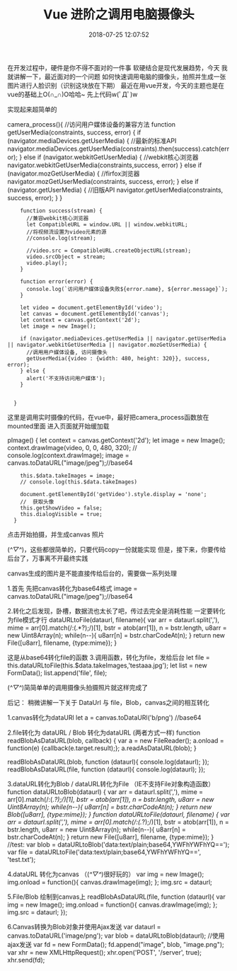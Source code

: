 ﻿---
title: Vue 进阶之调用电脑摄像头
date: 2018-07-25 12:07:52
tags:
---

在开发过程中，硬件是你不得不面对的一件事
软硬结合是现代发展趋势，今天
我就讲解一下，最近面对的一个问题
如何快速调用电脑的摄像头，拍照并生成一张图片进行人脸识别（识别这块放在下期）
最近在用vue开发，今天的主题也是在vue的基础上O(∩_∩)O哈哈~
先上代码w(ﾟДﾟ)w
<!--前端代码--/>
开启摄像头的时候，前端页面先给一个实时录像
<video id="video" autoplay="" style='width:640px;height:480px'></video>
点击拍照事件
<el-button id='picture' @click="pImage">拍摄</el-button>
生成的照片，用canvas生成
<canvas id="canvas" width="640" height="480"></canvas>

<!--js代码-->
实现起来超简单的

camera_process(){
        //访问用户媒体设备的兼容方法
        function getUserMedia(constraints, success, error) {
          if (navigator.mediaDevices.getUserMedia) {
            //最新的标准API
            navigator.mediaDevices.getUserMedia(constraints).then(success).catch(error);
          } else if (navigator.webkitGetUserMedia) {
            //webkit核心浏览器
            navigator.webkitGetUserMedia(constraints,success, error)
          } else if (navigator.mozGetUserMedia) {
            //firfox浏览器
            navigator.mozGetUserMedia(constraints, success, error);
          } else if (navigator.getUserMedia) {
            //旧版API
            navigator.getUserMedia(constraints, success, error);
          }
        }

        function success(stream) {
          //兼容webkit核心浏览器
          let CompatibleURL = window.URL || window.webkitURL;
          //将视频流设置为video元素的源
          //console.log(stream);

          //video.src = CompatibleURL.createObjectURL(stream);
          video.srcObject = stream;
          video.play();
        }

        function error(error) {
          console.log(`访问用户媒体设备失败${error.name}, ${error.message}`);
        }

        let video = document.getElementById('video');
        let canvas = document.getElementById('canvas');
        let context = canvas.getContext('2d');
        let image = new Image();

        if (navigator.mediaDevices.getUserMedia || navigator.getUserMedia || navigator.webkitGetUserMedia || navigator.mozGetUserMedia) {
          //调用用户媒体设备, 访问摄像头
          getUserMedia({video : {width: 480, height: 320}}, success, error);
        } else {
          alert('不支持访问用户媒体');
        }

       
      }

这里是调用实时摄像的代码，在vue中，最好把camera_process函数放在 mounted里面
进入页面就开始缓加载

pImage() {
        let context = canvas.getContext('2d');
        let image = new Image();
        context.drawImage(video, 0, 0, 480, 320);
        // console.log(context.drawImage);
        image = canvas.toDataURL("image/jpeg");//base64

        this.$data.takeImages = image;
        // console.log(this.$data.takeImages)

        document.getElementById('getVideo').style.display = 'none';
        //  获取头像
        this.getShowVideo = false;
        this.dialogVisible = true;
      }

点击开始拍摄，并生成canvas 照片

(*^▽^*)，这些都很简单的，只要代码copy一份就能实现
但是，接下来，你要传给后台了，万事离不开最终实践

canvas生成的图片是不能直接传给后台的，需要做一系列处理

1.首先 先把canvas转化为base64格式
image = canvas.toDataURL("image/jpeg");//base64

2.转化之后发现，卧槽，数据流也太长了吧，传过去完全是消耗性能
一定要转化为file模式才行
dataURLtoFile(dataurl, filename){
        var arr = dataurl.split(','), mime = arr[0].match(/:(.*?);/)[1],
          bstr = atob(arr[1]), n = bstr.length, u8arr = new Uint8Array(n);
        while(n--){
          u8arr[n] = bstr.charCodeAt(n);
        }
        return new File([u8arr], filename, {type:mime});
      }

这是从base64转化file的函数
3.调用函数，转化为file，发给后台
let file = this.dataURLtoFile(this.$data.takeImages,'testaaa.jpg');
let list = new FormData();
list.append('file', file);

(*^▽^*)简简单单的调用摄像头拍摄照片就这样完成了

后记：
稍微讲解一下关于 DataUrl 与 file，Blob，canvas之间的相互转化

1.canvas转化为dataURl
let a = canvas.toDataURl('b/png')  //base64

2.file转化为 dataURL / Blob 转化为dataURL (两者方式一样)
function readBlobAsDataURL(blob, callback) {
    var a = new FileReader();
    a.onload = function(e) {callback(e.target.result);};
    a.readAsDataURL(blob);
}

readBlobAsDataURL(blob, function (dataurl){
    console.log(dataurl);
});
readBlobAsDataURL(file, function (dataurl){
    console.log(dataurl);
});

3.dataURL转化为Blob / dataURL转化为File  （IE不支持File对象构造函数）
function dataURLtoBlob(dataurl) {
    var arr = dataurl.split(','), mime = arr[0].match(/:(.*?);/)[1],
        bstr = atob(arr[1]), n = bstr.length, u8arr = new Uint8Array(n);
    while(n--){
        u8arr[n] = bstr.charCodeAt(n);
    }
    return new Blob([u8arr], {type:mime});
}
function dataURLtoFile(dataurl, filename) {
    var arr = dataurl.split(','), mime = arr[0].match(/:(.*?);/)[1],
        bstr = atob(arr[1]), n = bstr.length, u8arr = new Uint8Array(n);
    while(n--){
        u8arr[n] = bstr.charCodeAt(n);
    }
    return new File([u8arr], filename, {type:mime});
}
//test:
var blob = dataURLtoBlob('data:text/plain;base64,YWFhYWFhYQ==');
var file = dataURLtoFile('data:text/plain;base64,YWFhYWFhYQ==', 'test.txt');

4.dataURL 转化为canvas  （(*^▽^*)很好玩的）
var img = new Image();
img.onload = function(){
    canvas.drawImage(img);
};
img.src = dataurl;

5.File/Blob 绘制到canvas上
readBlobAsDataURL(file, function (dataurl){
    var img = new Image();
    img.onload = function(){
        canvas.drawImage(img);
    };
    img.src = dataurl;
});

6.Canvas转换为Blob对象并使用Ajax发送
var dataurl = canvas.toDataURL('image/png');
var blob = dataURLtoBlob(dataurl);
//使用ajax发送
var fd = new FormData();
fd.append("image", blob, "image.png");
var xhr = new XMLHttpRequest();
xhr.open('POST', '/server', true);
xhr.send(fd);



